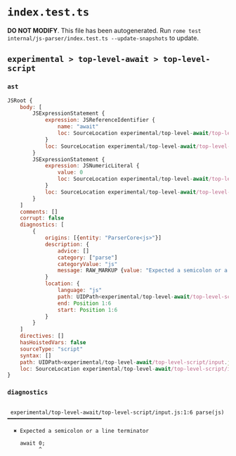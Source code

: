 # `index.test.ts`

**DO NOT MODIFY**. This file has been autogenerated. Run `rome test internal/js-parser/index.test.ts --update-snapshots` to update.

## `experimental > top-level-await > top-level-script`

### `ast`

```javascript
JSRoot {
	body: [
		JSExpressionStatement {
			expression: JSReferenceIdentifier {
				name: "await"
				loc: SourceLocation experimental/top-level-await/top-level-script/input.js 1:0-1:5 (await)
			}
			loc: SourceLocation experimental/top-level-await/top-level-script/input.js 1:0-1:5
		}
		JSExpressionStatement {
			expression: JSNumericLiteral {
				value: 0
				loc: SourceLocation experimental/top-level-await/top-level-script/input.js 1:6-1:7
			}
			loc: SourceLocation experimental/top-level-await/top-level-script/input.js 1:6-1:8
		}
	]
	comments: []
	corrupt: false
	diagnostics: [
		{
			origins: [{entity: "ParserCore<js>"}]
			description: {
				advice: []
				category: ["parse"]
				categoryValue: "js"
				message: RAW_MARKUP {value: "Expected a semicolon or a line terminator"}
			}
			location: {
				language: "js"
				path: UIDPath<experimental/top-level-await/top-level-script/input.js>
				end: Position 1:6
				start: Position 1:6
			}
		}
	]
	directives: []
	hasHoistedVars: false
	sourceType: "script"
	syntax: []
	path: UIDPath<experimental/top-level-await/top-level-script/input.js>
	loc: SourceLocation experimental/top-level-await/top-level-script/input.js 1:0-1:8
}
```

### `diagnostics`

```

 experimental/top-level-await/top-level-script/input.js:1:6 parse(js) ━━━━━━━━━━━━━━━━━━━━━━━━━━━━━━

  ✖ Expected a semicolon or a line terminator

    await 0;
          ^


```
